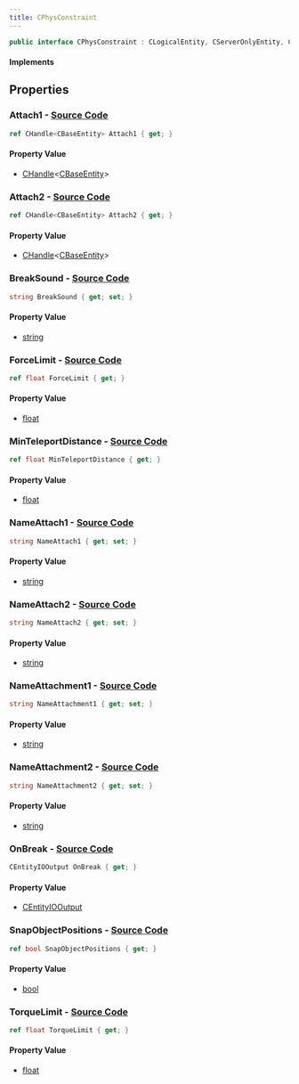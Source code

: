 ```yaml
---
title: CPhysConstraint
---
```


```csharp
public interface CPhysConstraint : CLogicalEntity, CServerOnlyEntity, CBaseEntity, CEntityInstance, ISchemaClass<CEntityInstance>, ISchemaClass<CBaseEntity>, ISchemaClass<CServerOnlyEntity>, ISchemaClass<CLogicalEntity>, ISchemaClass<CPhysConstraint>, ISchemaField, ISchemaClass, INativeHandle
```

#### Implements

## Properties

### **Attach1** - [Source Code](https://github.com/swiftly-solution/swiftlys2/blob/main/managed/src/SwiftlyS2.Generated/Schemas/Interfaces/CPhysConstraint.cs#L20)

```csharp
ref CHandle<CBaseEntity> Attach1 { get; }
```

#### Property Value

- [CHandle](/docs/api/shared/natives/chandle-1)<[CBaseEntity](/docs/api/shared/schemadefinitions/cbaseentity)>

### **Attach2** - [Source Code](https://github.com/swiftly-solution/swiftlys2/blob/main/managed/src/SwiftlyS2.Generated/Schemas/Interfaces/CPhysConstraint.cs#L22)

```csharp
ref CHandle<CBaseEntity> Attach2 { get; }
```

#### Property Value

- [CHandle](/docs/api/shared/natives/chandle-1)<[CBaseEntity](/docs/api/shared/schemadefinitions/cbaseentity)>

### **BreakSound** - [Source Code](https://github.com/swiftly-solution/swiftlys2/blob/main/managed/src/SwiftlyS2.Generated/Schemas/Interfaces/CPhysConstraint.cs#L28)

```csharp
string BreakSound { get; set; }
```

#### Property Value

- [string](https://learn.microsoft.com/dotnet/api/system.string)

### **ForceLimit** - [Source Code](https://github.com/swiftly-solution/swiftlys2/blob/main/managed/src/SwiftlyS2.Generated/Schemas/Interfaces/CPhysConstraint.cs#L30)

```csharp
ref float ForceLimit { get; }
```

#### Property Value

- [float](https://learn.microsoft.com/dotnet/api/system.single)

### **MinTeleportDistance** - [Source Code](https://github.com/swiftly-solution/swiftlys2/blob/main/managed/src/SwiftlyS2.Generated/Schemas/Interfaces/CPhysConstraint.cs#L34)

```csharp
ref float MinTeleportDistance { get; }
```

#### Property Value

- [float](https://learn.microsoft.com/dotnet/api/system.single)

### **NameAttach1** - [Source Code](https://github.com/swiftly-solution/swiftlys2/blob/main/managed/src/SwiftlyS2.Generated/Schemas/Interfaces/CPhysConstraint.cs#L16)

```csharp
string NameAttach1 { get; set; }
```

#### Property Value

- [string](https://learn.microsoft.com/dotnet/api/system.string)

### **NameAttach2** - [Source Code](https://github.com/swiftly-solution/swiftlys2/blob/main/managed/src/SwiftlyS2.Generated/Schemas/Interfaces/CPhysConstraint.cs#L18)

```csharp
string NameAttach2 { get; set; }
```

#### Property Value

- [string](https://learn.microsoft.com/dotnet/api/system.string)

### **NameAttachment1** - [Source Code](https://github.com/swiftly-solution/swiftlys2/blob/main/managed/src/SwiftlyS2.Generated/Schemas/Interfaces/CPhysConstraint.cs#L24)

```csharp
string NameAttachment1 { get; set; }
```

#### Property Value

- [string](https://learn.microsoft.com/dotnet/api/system.string)

### **NameAttachment2** - [Source Code](https://github.com/swiftly-solution/swiftlys2/blob/main/managed/src/SwiftlyS2.Generated/Schemas/Interfaces/CPhysConstraint.cs#L26)

```csharp
string NameAttachment2 { get; set; }
```

#### Property Value

- [string](https://learn.microsoft.com/dotnet/api/system.string)

### **OnBreak** - [Source Code](https://github.com/swiftly-solution/swiftlys2/blob/main/managed/src/SwiftlyS2.Generated/Schemas/Interfaces/CPhysConstraint.cs#L38)

```csharp
CEntityIOOutput OnBreak { get; }
```

#### Property Value

- [CEntityIOOutput](/docs/api/shared/schemadefinitions/centityiooutput)

### **SnapObjectPositions** - [Source Code](https://github.com/swiftly-solution/swiftlys2/blob/main/managed/src/SwiftlyS2.Generated/Schemas/Interfaces/CPhysConstraint.cs#L36)

```csharp
ref bool SnapObjectPositions { get; }
```

#### Property Value

- [bool](https://learn.microsoft.com/dotnet/api/system.boolean)

### **TorqueLimit** - [Source Code](https://github.com/swiftly-solution/swiftlys2/blob/main/managed/src/SwiftlyS2.Generated/Schemas/Interfaces/CPhysConstraint.cs#L32)

```csharp
ref float TorqueLimit { get; }
```

#### Property Value

- [float](https://learn.microsoft.com/dotnet/api/system.single)

